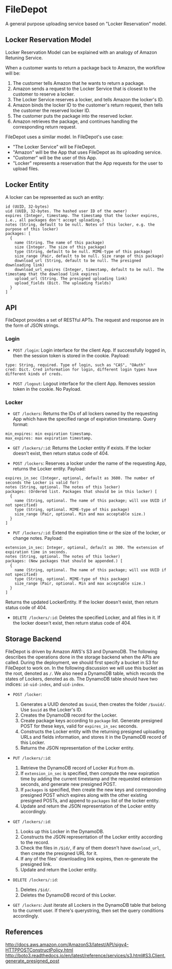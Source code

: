 # FileDepot
A general purpose uploading service based on "Locker Reservation" model.

## Locker Reservation Model
Locker Reservation Model can be explained with an analogy of Amazon Retuning Service.

When a customer wants to return a package back to Amazon, the workflow will be:

1. The customer tells Amazon that he wants to return a package.
2. Amazon sends a request to the Locker Service that is closest to the customer to reserve a locker.
3. The Locker Service reserves a locker, and tells Amazon the locker's ID.
4. Amazon binds the locker ID to the customer's return request, then tells the customer the reserved locker ID.
5. The customer puts the package into the reserved locker.
6. Amazon retrieves the package, and continues handling the corresponding return request.

FileDepot uses a similar model.
In FileDepot's use case:

- "The Locker Service" will be FileDepot.
- "Amazon" will be the App that uses FileDepot as its uploading service.
- "Customer" will be the user of this App.
- "Locker" represents a reservation that the App requests for the user to upload files.

## Locker Entity
A locker can be represented as such an entity:
```
id (UUID, 32-bytes)
uid (UUID, 32-bytes. The hashed user ID of the owner)
expires (Integer, timestamp. The timestamp that the locker expires, i.e., all packages don't accept uploading.)
notes (String, default to be null. Notes of this locker, e.g. the purpose of this locker)
packages: [
  {
    name (String. The name of this package)
    size (Integer. The size of this package)
    type (String, default to be null. MIME-type of this package)
    size_range (Pair, default to be null. Size range of this package)
    download_url (String, default to be null. The presigned downloading link)
    download_url_expires (Integer, timestamp, default to be null. The timestamp that the download link expires)
    upload_url (String. The presigned uploading link)
    upload_fields (Dict. The uploading fields)
  }
]
```

## API
FileDepot provides a set of RESTful APTs. The request and response are in the form of JSON strings.

### Login
- `POST /login`: Login interface for the client App. If successfully logged in, then the session token is stored in the cookie.
  Payload:
```
type: String, required. Type of login, such as "CAS", "OAuth"
cred: Dict. Cred information for login, different login types have different kinds of creds.
```

- `POST /logout`: Logout interface for the client App. Removes session token in the cookie.
  No Payload.

### Locker
- `GET /lockers`: Returns the IDs of all lockers owned by the requesting App which have the specified range of expiration timestamp.
  Query format:
```
min_expires: min expiration timestamp.
max_expires: max expiration timestamp.
```

- `GET /lockers/:id`: Returns the Locker entity if exists.
If the locker doesn't exist, then return status code of 404.

- `POST /lockers`: Reserves a locker under the name of the requesting App, returns the Locker entity.
  Payload:
```
expires_in_sec (Integer, optional, default as 3600. The number of seconds the Locker is valid for)
notes (String, optional. The notes of this locker)
packages: (Ordered list. Packages that should be in this locker) [
  {
    name (String, optional. The name of this package; will use UUID if not specified)
    type (String, optional. MIME-type of this package)
    size_range (Pair, optional. Min and max acceptable size.)
  }
]
```

- `PUT /lockers/:id`: Extend the expiration time or the size of the locker, or change notes.
  Payload:
```
extension_in_sec: Integer, optional, default as 300. The extension of expiration time in seconds.
notes (String, optional. The notes of this locker)
packages: (New packages that should be appended.) [
  {
    name (String, optional. The name of this package; will use UUID if not specified)
    type (String, optional. MIME-type of this package)
    size_range (Pair, optional. Min and max acceptable size.)
  }
]
```
  Returns the updated LockerEntity. If the locker doesn't exist, then return status code of 404.

- `DELETE /lockers/:id`: Deletes the specified Locker, and all files in it.
  If the locker doesn't exist, then return status code of 404.

## Storage Backend
FileDepot is driven by Amazon AWS's S3 and DynamoDB.
The following describes the operations done in the storage backend when the APIs are called.
During the deployment, we should first specify a bucket in S3 for FileDepot to work on.
In the following discussion we will use this bucket as the root, denoted as `/`.
We also need a DynamoDB table, which records the states of Lockers, denoted as `db`.
The DynamoDB table should have two indices: `id-uid-index`, and `uid-index`.

- `POST /locker`:
  1. Generates a UUID denoted as `$uuid`, then creates the folder `/$uuid/`. Use `$uuid` as the Locker's ID.
  2. Creates the DynamoDB record for the Locker.
  3. Create package keys according to `package` list. Generate presigned POST for these keys, valid for `expires_in_sec` seconds.
  4. Constructs the Locker entity with the returning presigned uploading URLs and fields information, and stores it in the DynamoDB record of this Locker.
  5. Returns the JSON representation of the Locker entity.

- `PUT /lockers/:id`:
  1. Retrieve the DynamoDB record of Locker #`id` from `db`.
  2. If `extension_in_sec` is specified, then compute the new expiration time by adding the current timestamp and the requested extension seconds, and generate new presigned POST.
  3. If `packages` is specified, then create the new keys and corresponding presigned POST which expires along with the other existing presigned POSTs, and append to `packages` list of the locker entity.
  4. Update and return the JSON representation of the Locker entity accordingly.

- `GET /lockers/:id`:
  1. Looks up this Locker in the DynamoDB.
  2. Constructs the JSON representation of the Locker entity according to the record.
  3. Check the files in `/$id/`, if any of them doesn't have `download_url`, then create the presigned URL for it. 
  4. If any of the files' downloading link expires, then re-generate the presigned link.
  5. Update and return the Locker entity.

- `DELETE /lockers/:id`:
  1. Deletes `/$id/`.
  2. Deletes the DynamoDB record of this Locker.

- `GET /lockers`: Just iterate all Lockers in the DynamoDB table that belong to the current user.
  If there's querystring, then set the query conditions accordingly.

## References
http://docs.aws.amazon.com/AmazonS3/latest/API/sigv4-HTTPPOSTConstructPolicy.html
http://boto3.readthedocs.io/en/latest/reference/services/s3.html#S3.Client.generate_presigned_post